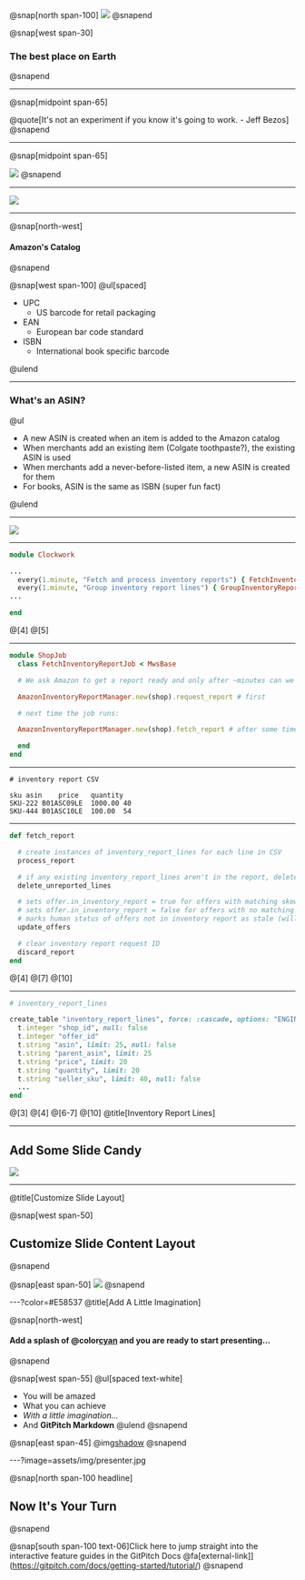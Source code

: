 @snap[north span-100]
![](assets/img/amazon.png)
@snapend

@snap[west span-30]

### The best place on Earth

@snapend

---

@snap[midpoint span-65]

@quote[It's not an experiment if you know it's going to work. - Jeff Bezos]
@snapend

---

@snap[midpoint span-65]

![](assets/img/account.jpg)
@snapend

---

![](assets/img/seller-central.jpg)

---

@snap[north-west]

#### Amazon's Catalog

@snapend

@snap[west span-100]
@ul[spaced]

- UPC
  - US barcode for retail packaging
- EAN
  - European bar code standard
- ISBN
  - International book specific barcode

@ulend

---

### What's an ASIN?

@ul

- A new ASIN is created when an item is added to the Amazon catalog
- When merchants add an existing item (Colgate toothpaste?), the existing ASIN is used
- When merchants add a never-before-listed item, a new ASIN is created for them
- For books, ASIN is the same as ISBN (super fun fact)

@ulend

---

![](assets/img/listings.png)

---

```ruby
module Clockwork

...
  every(1.minute, "Fetch and process inventory reports") { FetchInventoryReportJob.perform_async }
  every(1.minute, "Group inventory report lines") { GroupInventoryReportLinesJob.perform_async }
...

end
```

@[4]
@[5]

---

```ruby
module ShopJob
  class FetchInventoryReportJob < MwsBase

  # We ask Amazon to get a report ready and only after ~minutes can we fetch it

  AmazonInventoryReportManager.new(shop).request_report # first

  # next time the job runs:

  AmazonInventoryReportManager.new(shop).fetch_report # after some time

  end
end
```

---

```csv
# inventory report CSV

sku	asin	price	quantity
SKU-222	B01ASC09LE	1000.00	40
SKU-444	B01ASC10LE	100.00	54
```

---

```ruby
def fetch_report

  # create instances of inventory_report_lines for each line in CSV
  process_report

  # if any existing inventory_report_lines aren't in the report, delete them.
  delete_unreported_lines

  # sets offer.in_inventory_report = true for offers with matching skews
  # sets offer.in_inventory_report = false for offers with no matching skews
  # marks human status of offers not in inventory report as stale (will discuss l8r)
  update_offers

  # clear inventory report request ID
  discard_report
end

```

@[4]
@[7]
@[10]

---

```ruby
# inventory_report_lines

create_table "inventory_report_lines", force: :cascade, options: "ENGINE=InnoDB DEFAULT CHARSET=utf8mb4 COLLATE=utf8mb4_unicode_ci" do |t|
  t.integer "shop_id", null: false
  t.integer "offer_id"
  t.string "asin", limit: 25, null: false
  t.string "parent_asin", limit: 25
  t.string "price", limit: 20
  t.string "quantity", limit: 20
  t.string "seller_sku", limit: 40, null: false
  ...
end

```

@[3]
@[4]
@[6-7]
@[10]
@title[Inventory Report Lines]

---

## Add Some Slide Candy

![](assets/img/presentation.png)

---

@title[Customize Slide Layout]

@snap[west span-50]

## Customize Slide Content Layout

@snapend

@snap[east span-50]
![](assets/img/presentation.png)
@snapend

---?color=#E58537
@title[Add A Little Imagination]

@snap[north-west]

#### Add a splash of @color[cyan](**color**) and you are ready to start presenting...

@snapend

@snap[west span-55]
@ul[spaced text-white]

- You will be amazed
- What you can achieve
- _With a little imagination..._
- And **GitPitch Markdown**
  @ulend
  @snapend

@snap[east span-45]
@img[shadow](assets/img/conference.png)
@snapend

---?image=assets/img/presenter.jpg

@snap[north span-100 headline]

## Now It's Your Turn

@snapend

@snap[south span-100 text-06]Click here to jump straight into the interactive feature guides in the GitPitch Docs @fa[external-link]](https://gitpitch.com/docs/getting-started/tutorial/)
@snapend
